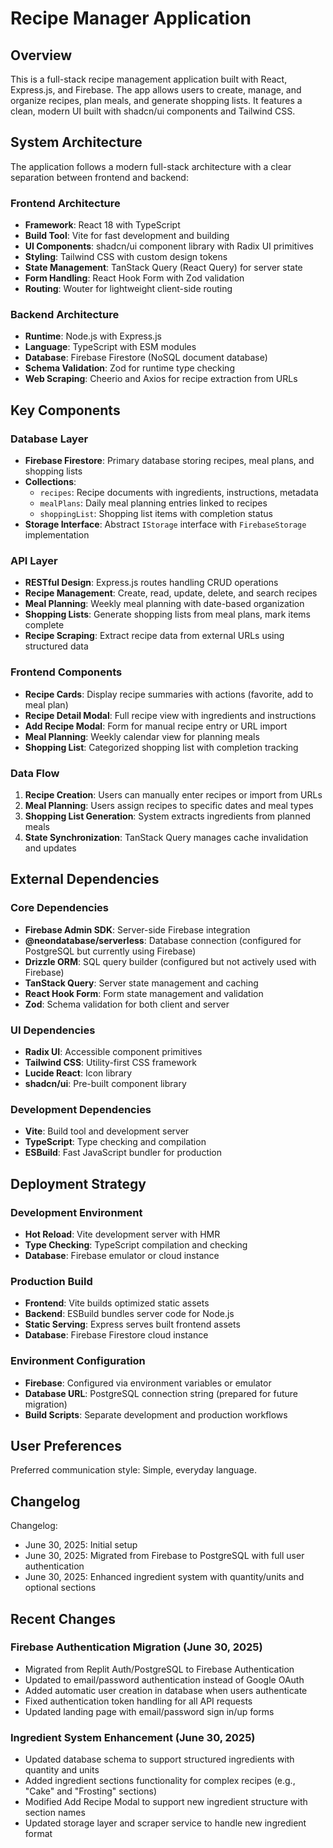 # Recipe Manager Application

## Overview

This is a full-stack recipe management application built with React, Express.js, and Firebase. The app allows users to create, manage, and organize recipes, plan meals, and generate shopping lists. It features a clean, modern UI built with shadcn/ui components and Tailwind CSS.

## System Architecture

The application follows a modern full-stack architecture with a clear separation between frontend and backend:

### Frontend Architecture
- **Framework**: React 18 with TypeScript
- **Build Tool**: Vite for fast development and building
- **UI Components**: shadcn/ui component library with Radix UI primitives
- **Styling**: Tailwind CSS with custom design tokens
- **State Management**: TanStack Query (React Query) for server state
- **Form Handling**: React Hook Form with Zod validation
- **Routing**: Wouter for lightweight client-side routing

### Backend Architecture
- **Runtime**: Node.js with Express.js
- **Language**: TypeScript with ESM modules
- **Database**: Firebase Firestore (NoSQL document database)
- **Schema Validation**: Zod for runtime type checking
- **Web Scraping**: Cheerio and Axios for recipe extraction from URLs

## Key Components

### Database Layer
- **Firebase Firestore**: Primary database storing recipes, meal plans, and shopping lists
- **Collections**: 
  - `recipes`: Recipe documents with ingredients, instructions, metadata
  - `mealPlans`: Daily meal planning entries linked to recipes
  - `shoppingList`: Shopping list items with completion status
- **Storage Interface**: Abstract `IStorage` interface with `FirebaseStorage` implementation

### API Layer
- **RESTful Design**: Express.js routes handling CRUD operations
- **Recipe Management**: Create, read, update, delete, and search recipes
- **Meal Planning**: Weekly meal planning with date-based organization
- **Shopping Lists**: Generate shopping lists from meal plans, mark items complete
- **Recipe Scraping**: Extract recipe data from external URLs using structured data

### Frontend Components
- **Recipe Cards**: Display recipe summaries with actions (favorite, add to meal plan)
- **Recipe Detail Modal**: Full recipe view with ingredients and instructions
- **Add Recipe Modal**: Form for manual recipe entry or URL import
- **Meal Planning**: Weekly calendar view for planning meals
- **Shopping List**: Categorized shopping list with completion tracking

### Data Flow
1. **Recipe Creation**: Users can manually enter recipes or import from URLs
2. **Meal Planning**: Users assign recipes to specific dates and meal types
3. **Shopping List Generation**: System extracts ingredients from planned meals
4. **State Synchronization**: TanStack Query manages cache invalidation and updates

## External Dependencies

### Core Dependencies
- **Firebase Admin SDK**: Server-side Firebase integration
- **@neondatabase/serverless**: Database connection (configured for PostgreSQL but currently using Firebase)
- **Drizzle ORM**: SQL query builder (configured but not actively used with Firebase)
- **TanStack Query**: Server state management and caching
- **React Hook Form**: Form state management and validation
- **Zod**: Schema validation for both client and server

### UI Dependencies
- **Radix UI**: Accessible component primitives
- **Tailwind CSS**: Utility-first CSS framework
- **Lucide React**: Icon library
- **shadcn/ui**: Pre-built component library

### Development Dependencies
- **Vite**: Build tool and development server
- **TypeScript**: Type checking and compilation
- **ESBuild**: Fast JavaScript bundler for production

## Deployment Strategy

### Development Environment
- **Hot Reload**: Vite development server with HMR
- **Type Checking**: TypeScript compilation and checking
- **Database**: Firebase emulator or cloud instance

### Production Build
- **Frontend**: Vite builds optimized static assets
- **Backend**: ESBuild bundles server code for Node.js
- **Static Serving**: Express serves built frontend assets
- **Database**: Firebase Firestore cloud instance

### Environment Configuration
- **Firebase**: Configured via environment variables or emulator
- **Database URL**: PostgreSQL connection string (prepared for future migration)
- **Build Scripts**: Separate development and production workflows

## User Preferences

Preferred communication style: Simple, everyday language.

## Changelog

Changelog:
- June 30, 2025: Initial setup
- June 30, 2025: Migrated from Firebase to PostgreSQL with full user authentication
- June 30, 2025: Enhanced ingredient system with quantity/units and optional sections

## Recent Changes

### Firebase Authentication Migration (June 30, 2025)
- Migrated from Replit Auth/PostgreSQL to Firebase Authentication
- Updated to email/password authentication instead of Google OAuth
- Added automatic user creation in database when users authenticate
- Fixed authentication token handling for all API requests
- Updated landing page with email/password sign in/up forms

### Ingredient System Enhancement (June 30, 2025)
- Updated database schema to support structured ingredients with quantity and units
- Added ingredient sections functionality for complex recipes (e.g., "Cake" and "Frosting" sections)
- Modified Add Recipe Modal to support new ingredient structure with section names
- Updated storage layer and scraper service to handle new ingredient format